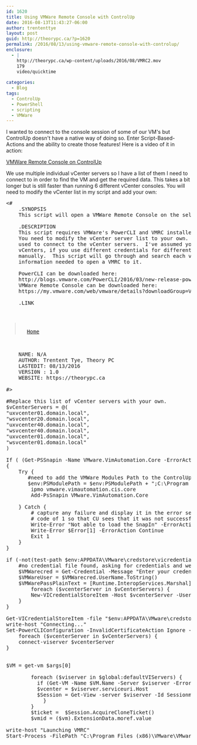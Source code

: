 ```yaml
---
id: 1620
title: Using VMWare Remote Console with ControlUp
date: 2016-08-13T11:43:27-06:00
author: trententtye
layout: post
guid: http://theorypc.ca/?p=1620
permalink: /2016/08/13/using-vmware-remote-console-with-controlup/
enclosure:
  - |
    http://theorypc.ca/wp-content/uploads/2016/08/VMRC2.mov
    179
    video/quicktime
    
categories:
  - Blog
tags:
  - ControlUp
  - PowerShell
  - scripting
  - VMWare
---
```

I wanted to connect to the console session of some of our VM's but ControlUp doesn't have a native way of doing so.  Enter Script-Based-Actions and the ability to create those features!  Here is a video of it in action:

[VMWare Remote Console on ControlUp](http://theorypc.ca/wp-content/uploads/2016/08/VMRC2.mov)

We use multiple individual vCenter servers so I have a list of them I need to connect to in order to find the VM and get the required data.  This takes a bit longer but is still faster than running 6 different vCenter consoles.  You will need to modify the vCenter list in my script and add your own:

<pre class="lang:ps decode:true "><#
    .SYNOPSIS
    This script will open a VMWare Remote Console on the selected server

    .DESCRIPTION
    This script requires VMWare's PowerCLI and VMRC installed on the same machine as the ControlUp Console.
    You need to modify the vCenter server list to your own.  This script will store the credentials you
    used to connect to the vCenter servers.  I've assumed you are using the same credentials for all
    vCenters, if you use different credentials for different servers you may need to set the credentials
    manually.  This script will go through and search each vcenter server for the VM and pull the required
    information needed to open a VMRC to it.

    PowerCLI can be downloaded here:
    http://blogs.vmware.com/PowerCLI/2016/03/new-release-powercli-6-3-r1download-today.html
    VMWare Remote Console can be downloaded here:
    https://my.vmware.com/web/vmware/details?downloadGroup=VMRC810&productId=491

    .LINK
    

<blockquote class="wp-embedded-content" data-secret="JxnLt4eqpl">
  <a href="http://theorypc.ca/">Home</a>
</blockquote>

    NAME: N/A
    AUTHOR: Trentent Tye, Theory PC
    LASTEDIT: 08/13/2016
    VERSI0N : 1.0
    WEBSITE: https://theorypc.ca

#>

#Replace this list of vCenter servers with your own.
$vCenterServers = @(
"uxvcenter01.domain.local",
"wsvcenter20.domain.local",
"uxvcenter40.domain.local",
"wsvcenter40.domain.local",
"uxvcenter01.domain.local",
"wsvcenter01.domain.local"
)

If ( (Get-PSSnapin -Name VMware.VimAutomation.Core -ErrorAction SilentlyContinue) -eq $null )
{
    Try {
       #need to add the VMWare Modules Path to the ControlUp powershell modules environment otherwise we get a cis.core.service warning
       $env:PSModulePath = $env:PSModulePath + ";C:\Program Files (x86)\VMware\Infrastructure\vSphere PowerCLI\Modules"
        ipmo vmware.vimautomation.cis.core
        Add-PsSnapin VMware.VimAutomation.Core

    } Catch {
        # capture any failure and display it in the error section, then end the script with a return
        # code of 1 so that CU sees that it was not successful.
        Write-Error "Not able to load the SnapIn" -ErrorAction Continue
        Write-Error $Error[1] -ErrorAction Continue
        Exit 1
    }
}

if (-not(test-path $env:APPDATA\VMware\credstore\vicredentials.xml)) {
    #no credential file found, asking for credentials and we'll save them
    $VMWarecred = Get-Credential -Message "Enter your credentials for VMWare (DOMAIN\Username):"
    $VMWareUser = $VMWarecred.UserName.ToString()
    $VMWarePassPlainText = [Runtime.InteropServices.Marshal]::PtrToStringAuto([Runtime.InteropServices.Marshal]::SecureStringToBSTR($VMWareCred.Password))
        foreach ($vcenterServer in $vCenterServers) {
        New-VICredentialStoreItem -Host $vcenterServer -User $VMWareUser -Password $VMWarePassPlainText -File "$env:APPDATA\VMware\credstore\vicredentials.xml"
    }
}

Get-VICredentialStoreItem -file "$env:APPDATA\VMware\credstore\vicredentials.xml"
write-host "Connecting..."
Set-PowerCLIConfiguration -InvalidCertificateAction Ignore -confirm:$false
    foreach ($vcenterServer in $vCenterServers) {
    connect-viserver $vcenterServer
}


$VM = get-vm $args[0]

        foreach ($viserver in $global:defaultVIServers) {
          if (Get-VM -Name $VM.Name -Server $viserver -ErrorAction SilentlyContinue) {
          $vcenter = $viserver.serviceuri.Host
          $Session = Get-View -server $viserver -Id Sessionmanager
            }
        }
        $ticket =  $Session.AcquireCloneTicket()
        $vmid = ($vm).ExtensionData.moref.value

write-host "Launching VMRC"
Start-Process -FilePath "C:\Program Files (x86)\VMware\VMware Remote Console\vmrc.exe" -ArgumentList "vmrc://clone:$($ticket)@$($vcenter)/?moid=$($vmid)"
</pre>

&nbsp;

<!-- AddThis Advanced Settings generic via filter on the_content -->

<!-- AddThis Share Buttons generic via filter on the_content -->